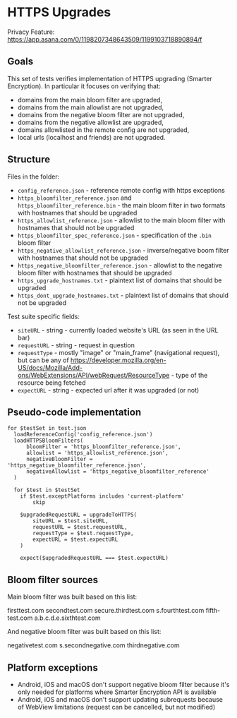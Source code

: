 # HTTPS Upgrades

Privacy Feature: https://app.asana.com/0/1198207348643509/1199103718890894/f

## Goals

This set of tests verifies implementation of HTTPS upgrading (Smarter Encryption). In particular it focuses on verifying that:

- domains from the main bloom filter are upgraded,
- domains from the main allowlist are not upgraded,
- domains from the negative bloom filter are not upgraded,
- domains from the negative allowlist are upgraded,
- domains allowlisted in the remote config are not upgraded,
- local urls (localhost and friends) are not upgraded.

## Structure

Files in the folder:
- `config_reference.json` - reference remote config with https exceptions
- `https_bloomfilter_reference.json` and `https_bloomfilter_reference.bin` - the main bloom filter in two formats with hostnames that should be upgraded
- `https_allowlist_reference.json` - allowlist to the main bloom filter with hostnames that should not be upgraded
- `https_bloomfilter_spec_reference.json` - specification of the `.bin` bloom filter
- `https_negative_allowlist_reference.json` - inverse/negative boom filter with hostnames that should not be upgraded
- `https_negative_bloomfilter_reference.json` - allowlist to the negative bloom filter with hostnames that should be upgraded
 - `https_upgrade_hostnames.txt` - plaintext list of domains that should be upgraded
 - `https_dont_upgrade_hostnames.txt` - plaintext list of domains that should not be upgraded

Test suite specific fields:

- `siteURL` - string - currently loaded website's URL (as seen in the URL bar)
- `requestURL` - string - request in question
- `requestType` - mostly "image" or "main_frame" (navigational request), but can be any of https://developer.mozilla.org/en-US/docs/Mozilla/Add-ons/WebExtensions/API/webRequest/ResourceType - type of the resource being fetched
- `expectURL` - string - expected url after it was upgraded (or not)

## Pseudo-code implementation

```
for $testSet in test.json
  loadReferenceConfig('config_reference.json')
  loadHTTPSBloomFilters(
      bloomFilter = 'https_bloomfilter_reference.json',
      allowlist = 'https_allowlist_reference.json',
      negativeBloomFilter = 'https_negative_bloomfilter_reference.json',
      negativeAllowlist = 'https_negative_bloomfilter_reference'
  )

  for $test in $testSet
    if $test.exceptPlatforms includes 'current-platform'
        skip

    $upgradedRequestURL = upgradeToHTTPS(
        siteURL = $test.siteURL,
        requestURL = $test.requestURL,
        requestType = $test.requestType,
        expectURL = $test.expectURL
    )

    expect($upgradedRequestURL === $test.expectURL)
```

## Bloom filter sources

Main bloom filter was built based on this list:

firsttest.com
secondtest.com
secure.thirdtest.com
s.fourthtest.com
fifth-test.com
a.b.c.d.e.sixthtest.com

And negative bloom filter was built based on this list:

negativetest.com
s.secondnegative.com
thirdnegative.com

## Platform exceptions

- Android, iOS and macOS don't support negative bloom filter because it's only needed for platforms where Smarter Encryption API is available
- Android, iOS and macOS don't support updating subrequests because of WebView limitations (request can be cancelled, but not modified)
